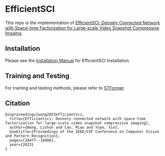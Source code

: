 # EfficientSCI
This repo is the implementation of [EfficientSCI: Densely Connected Network with Space-time Factorization for
Large-scale Video Snapshot Compressive Imaging](https://openaccess.thecvf.com/content/CVPR2023/html/Wang_EfficientSCI_Densely_Connected_Network_With_Space-Time_Factorization_for_Large-Scale_Video_CVPR_2023_paper.html).


## Installation
Please see the [Installation Manual](docs/install.md) for EfficientSCI Installation. 

## Training and Testing
For training and testing methods, please refer to [STFormer](https://github.com/ucaswangls/STFormer).

## Citation

```
@inproceedings{wang2023efficientsci,
  title={Efficientsci: Densely connected network with space-time factorization for large-scale video snapshot compressive imaging},
  author={Wang, Lishun and Cao, Miao and Yuan, Xin},
  booktitle={Proceedings of the IEEE/CVF Conference on Computer Vision and Pattern Recognition},
  pages={18477--18486},
  year={2023}
}
```
